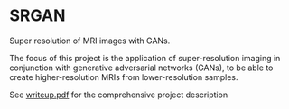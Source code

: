 # SRGAN
Super resolution of MRI images with GANs.

The focus of this project is the application of super-resolution imaging in conjunction with generative adversarial networks (GANs), to be able to create higher-resolution MRIs from lower-resolution samples.

See [writeup.pdf](./writeup.pdf) for the comprehensive project description
